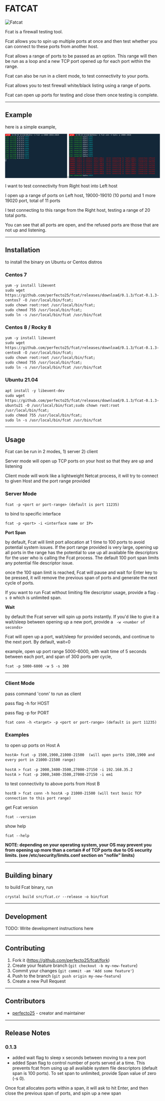# FATCAT

![Fatcat](fatcat.png)

Fcat is a firewall testing tool.

Fcat allows you to spin up multiple ports at once and then test whether you can connect to these ports from another host.

Fcat allows a range of ports to be passed as an option. This range will then be run as a loop and a new TCP port opened up for each port within the range.

Fcat can also be run in a client mode, to test connectivity to your ports.

Fcat allows you to test firewall white/black listing using a range of ports.

Fcat can open up ports for testing and close them once testing is complete.

---

## Example

here is a simple example, 


![Example](example.png)


I want to test connectivity from Right host into Left host

I open up a range of ports on Left host, 19000-19010 (10 ports) and 1 more 19020 port, total of 11 ports

I test connecting to this range from the Right host, testing a range of 20 total ports. 

You can see that all ports are open, and the refused ports are those that are not up and listening.


---


## Installation

to install the binary on Ubuntu or Centos distros

### Centos 7

    yum -y install libevent
    sudo wget https://github.com/perfecto25/fcat/releases/download/0.1.3/fcat-0.1.3-centos7 -O /usr/local/bin/fcat;
    sudo chown root:root /usr/local/bin/fcat;
    sudo chmod 755 /usr/local/bin/fcat;
    sudo ln -s /usr/local/bin/fcat /usr/bin/fcat

### Centos 8 / Rocky 8

    yum -y install libevent
    sudo wget https://github.com/perfecto25/fcat/releases/download/0.1.3/fcat-0.1.3-centos8 -O /usr/local/bin/fcat;
    sudo chown root:root /usr/local/bin/fcat;
    sudo chmod 755 /usr/local/bin/fcat;
    sudo ln -s /usr/local/bin/fcat /usr/bin/fcat

### Ubuntu 21.04
    apt install -y libevent-dev
    sudo wget https://github.com/perfecto25/fcat/releases/download/0.1.3/fcat-0.1.3-ubuntu21 -O /usr/local/bin/fcat;sudo chown root:root /usr/local/bin/fcat;
    sudo chmod 755 /usr/local/bin/fcat;
    sudo ln -s /usr/local/bin/fcat /usr/bin/fcat

---

## Usage

Fcat can be run in 2 modes, 1) server 2) client

Server mode will open up TCP ports on your host so that they are up and listening

Client mode will work like a lightweight Netcat process, it will try to connect to given Host and the port range provided

### Server Mode

    fcat -p <port or port-range> (default is port 11235)

to bind to specific interface

    fcat -p <port> -i <interface name or IP>

**Port Span**

by default, Fcat will limit port allocation at 1 time to 100 ports to avoid potential system issues. If the port range provided is very large, opening up all ports in the range has the potential to use up all available file descriptors for the user who is calling the Fcat process. The default 100 port span limits any potential file descriptor issue.

once the 100 span limit is reached, Fcat will pause and wait for Enter key to be pressed, it will remove the previous span of ports and generate the next cycle of ports.

If you want to run Fcat without limiting file descriptor usage, provide a flag `-s 0` which is unlimited span.

**Wait**

by default the Fcat server will spin up ports instantly. If you'd like to give it a wait/sleep between opening up a new port, provide a ` -w <number of seconds>`

Fcat will open up a port, wait/sleep for provided seconds, and continue to the next port. By default, wait=0

example, open up port range 5000-6000, with wait time of 5 seconds between each port, and span of 300 ports per cycle,

```
fcat -p 5000-6000 -w 5 -s 300
```

---

### Client Mode

pass command 'conn' to run as client

pass flag -h for HOST

pass flag -p for PORT

    fcat conn -h <target> -p <port or port-range> (default is port 11235)

### Examples

to open up ports on Host A

    hostA> fcat -p 1500,1900,21000-21500  (will open ports 1500,1900 and every port in 21000-21500 range)

    hostA > fcat -p 2000,3400-3500,27000-27150 -i 192.168.35.2
    hostA > fcat -p 2000,3400-3500,27000-27150 -i em1

to test connectivity to above ports from Host B

    hostB > fcat conn -h hostA -p 21000-21500 (will test basic TCP connection to this port range)

get Fcat version

    fcat --version

show help

    fcat --help

**NOTE: depending on your operating system, your OS may prevent you from opening up more than a certain # of TCP ports due to OS security limits. (see /etc/security/limits.conf section on "nofile" limits)**

---

## Building binary

to build Fcat binary, run

    crystal build src/fcat.cr --release -o bin/fcat

---

## Development

TODO: Write development instructions here

---

## Contributing

1. Fork it (<https://github.com/perfecto25/fcat/fork>)
2. Create your feature branch (`git checkout -b my-new-feature`)
3. Commit your changes (`git commit -am 'Add some feature'`)
4. Push to the branch (`git push origin my-new-feature`)
5. Create a new Pull Request

---

## Contributors

- [perfecto25](https://github.com/perfecto25) - creator and maintainer

---

## Release Notes

### 0.1.3

- added wait flag to sleep x seconds between moving to a new port
- added Span flag to control number of ports served at a time. This prevents fcat from using up all available system file descriptors (default span is 100 ports). To set span to unlimited, provide Span value of zero (-s 0).

Once fcat allocates ports within a span, it will ask to hit Enter, and then close the previous span of ports, and spin up a new span
